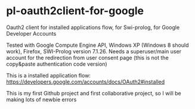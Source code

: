pl-oauth2client-for-google
==========================

Oauth2 client for installed applications flow, for Swi-prolog, for Google Developer Accounts 

Tested with Google Compute Engine API, Windows XP (Windows 8 should work), Firefox, SWI-Prolog version 7.1.26. Needs a superuser/main user account for the redirection from user consent page (this is not the copy&paste authentication code version)

This is a installed application flow: https://developers.google.com/accounts/docs/OAuth2#installed

This is my first Github project and first collaborative project, so I will be making lots of newbie errors

